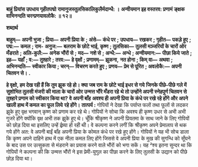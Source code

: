 **बाहुं प्रियांस उपधाय गृहीतपद्मो** **रामानुजस्तुलसिकालिकुलैर्मदान्धै: ।** **अन्वीयमान इह वस्तरव: प्रणामं** **ङ्क्षक वाभिनन्दति चरन्प्रणयावलोकै: ॥ १२॥** 

**शब्दार्थ** 

**बाहुम्—** **अपनी भुजा** **; प्रिया—** **अपनी प्रिया के** **; अंसे—** **कंधे पर** **; उपधाय—** **रखकर** **; गृहीत—** **पकड़े हुए** **; पद्म:—** **कमल** **; राम-** **अनुज:—** **बलराम के छोटे भाई, कृष्ण** **; तुलसिका—** **तुलसी मञ्जरियों के चारों ओर मँडराते** **; अलि-कुलै:—** **अनेक भौंरों से** **;** **मद—** **नशे से** **; अन्धै:—** **अन्धे** **; अन्वीयमान:—** **पीछा किये जाते** **; इह—** **यहाँ** **; व:—** **तुश्हारे** **; तरव:—** **हे वृक्षों** **; प्रणामम्—** **झुकना,** **नत होना** **; किम् वा—** **अथवा** **; अभिनन्दति—** **स्वीकार किया** **; चरन्—** **विचरण करते हुए** **; प्रणय—** **प्रेम से पूरित** **; अवलोकै:—** **अपनी चितवन से।** **.** 

**हे वृक्षो, हम देख रही हैं कि तुम झुक रहे हो। क्या जब राम के छोटे भाई इधर से गये** **जिनके पीछे-पीछे गले में सुशोभित तुलसी मंजरी की माला के चारों ओर उन्मत्त भौंरे मँडरा रहे** **थे तो उन्होंने अपनी स्नेहपूर्ण चितवन से तुश्हारे प्रणाम को स्वीकार किया था? वे अपनी बाँह** **अवश्य ही अपनी प्रिया के कंधे पर रखे रहे होंगे और अपने खाली हाथ में कमल का फूल लिये** **रहे होंगे।** **तात्पर्य :** गोपियों ने देखा कि पर्याप्त फलों तथा फूलों से लदकर झुके हुए वृक्ष भगवान् कृष्ण को प्रणाम कर रहे थे। गोपियों ने सोचा कि अवश्य ही कृष्ण उधर से अभी अभी गुजरे होंगे क्योंकि वृक्ष अभी तक झुके हुए थे। चूँकि श्रीकृष्ण ने अपनी प्रियतमा के साथ जाने के लिए गोपियों को छोड़ दिया था इसलिए उन्हें ईष्र्या हो रही थी। वे कल्पना करने लगीं कि श्रीकृष्ण अपने प्रेमालाप से थक गये होंगे अत: वे अपनी बाईं बाँह अपनी प्रिया के कोमल कंधे पर रखे हुए होंगे। गोपियों ने यह भी सोच डाला कि कृष्ण अपने दाहिने हाथ में एक नीला कमल लिए होंगे जिससे वे अपनी प्रिया के मुख की सुगन्धि को सूँघने के बाद उस पर उत्सुकता से मंडराने का प्रयास करने वाले भौंरों को भगा सकें। यह ²श्य इतना सुन्दर था कि गोपियों ने कल्पना की कि उन्मत्त भौंरों ने इस प्रेमी-युगुल का पीछा करने के लिए तुलसी के उद्यान को पीछे छोड़ दिया था।  